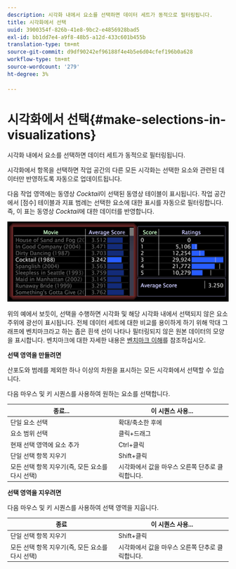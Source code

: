 ```yaml
---
description: 시각화 내에서 요소를 선택하면 데이터 세트가 동적으로 필터링됩니다.
title: 시각화에서 선택
uuid: 3900354f-826b-41e8-9bc2-e4856928bad5
exl-id: bb1dd7e4-a9f8-48b5-a12d-433c601b455b
translation-type: tm+mt
source-git-commit: d9df90242ef96188f4e4b5e6d04cfef196b0a628
workflow-type: tm+mt
source-wordcount: '279'
ht-degree: 3%

---
```


# 시각화에서 선택{#make-selections-in-visualizations}

시각화 내에서 요소를 선택하면 데이터 세트가 동적으로 필터링됩니다.

시각화에서 항목을 선택하면 작업 공간의 다른 모든 시각화는 선택한 요소와 관련된 데이터만 반영하도록 자동으로 업데이트됩니다.

다음 작업 영역에는 동영상 *Cocktail*&#x200B;이 선택된 동영상 테이블이 표시됩니다. 작업 공간에서 [점수] 테이블과 지표 범례는 선택한 요소에 대한 표시를 자동으로 필터링합니다. 즉, 이 표는 동영상 *Cocktail*&#x200B;에 대한 데이터를 반영합니다.

![](assets/wsp_selection_Basic.png)

위의 예에서 보듯이, 선택을 수행하면 시각화 및 해당 시각화 내에서 선택되지 않은 요소 주위에 광선이 표시됩니다. 전체 데이터 세트에 대한 비교를 용이하게 하기 위해 막대 그래프에 벤치마크라고 하는 좁은 흰색 선이 나타나 필터링되지 않은 원본 데이터의 모양을 표시합니다. 벤치마크에 대한 자세한 내용은 [벤치마크 이해](../../../../home/c-get-started/c-vis/c-ustd-benchmks.md#concept-c7b0f4102e92458096f8c4765cbe2914)를 참조하십시오.

**선택 영역을 만들려면**

산포도와 범례를 제외한 하나 이상의 차원을 표시하는 모든 시각화에서 선택할 수 있습니다.

다음 마우스 및 키 시퀀스를 사용하여 원하는 요소를 선택합니다.

| 종료... | 이 시퀀스 사용... |
|---|---|
| 단일 요소 선택 | 확대/축소한 후에  |
| 요소 범위 선택 | 클릭+드래그 |
| 현재 선택 영역에 요소 추가 | Ctrl+클릭 |
| 단일 선택 항목 지우기 | Shift+클릭 |
| 모든 선택 항목 지우기(즉, 모든 요소를 다시 선택) | 시각화에서 값을 마우스 오른쪽 단추로 클릭합니다. |

**선택 영역을 지우려면**

다음 마우스 및 키 시퀀스를 사용하여 선택 영역을 지웁니다.

| 종료 | 이 시퀀스 사용... |
|---|---|
| 단일 선택 항목 지우기 | Shift+클릭 |
| 모든 선택 항목 지우기(즉, 모든 요소를 다시 선택) | 시각화에서 값을 마우스 오른쪽 단추로 클릭합니다. |
